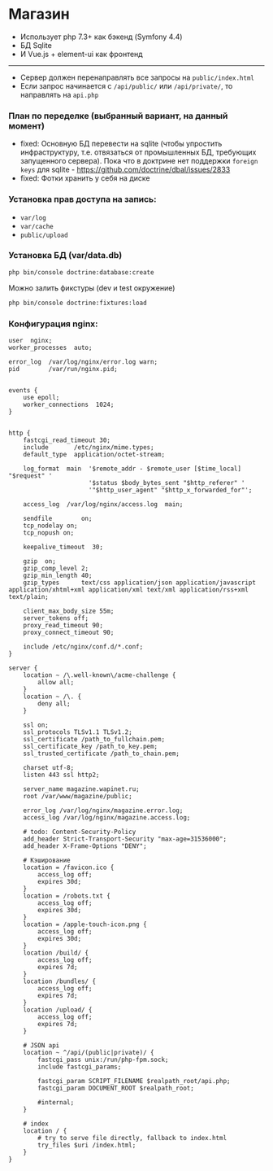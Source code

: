 # Магазин

- Использует php 7.3+ как бэкенд (Symfony 4.4)
- БД Sqlite
- И Vue.js + element-ui как фронтенд

---

- Сервер должен перенаправлять все запросы на `public/index.html`
- Если запрос начинается с `/api/public/` или `/api/private/`, то направлять на `api.php`


### План по переделке (выбранный вариант, на данный момент)
- fixed: Основную БД перевести на sqlite (чтобы упростить инфраструктуру, т.е. отвязаться от промышленных БД, требующих запущенного сервера). Пока что в доктрине нет поддержки `foreign keys` для sqlite - https://github.com/doctrine/dbal/issues/2833
- fixed: Фотки хранить у себя на диске


### Установка прав доступа на запись:
- `var/log`
- `var/cache`
- `public/upload`

### Установка БД (var/data.db)
```bash
php bin/console doctrine:database:create
```
Можно залить фикстуры (dev и test окружение)
```bash
php bin/console doctrine:fixtures:load
```


### Конфигурация nginx:
```nginx
user  nginx;
worker_processes  auto;

error_log  /var/log/nginx/error.log warn;
pid        /var/run/nginx.pid;


events {
    use epoll;
    worker_connections  1024;
}


http {
    fastcgi_read_timeout 30;
    include       /etc/nginx/mime.types;
    default_type  application/octet-stream;

    log_format  main  '$remote_addr - $remote_user [$time_local] "$request" '
                      '$status $body_bytes_sent "$http_referer" '
                      '"$http_user_agent" "$http_x_forwarded_for"';

    access_log  /var/log/nginx/access.log  main;

    sendfile        on;
    tcp_nodelay on;
    tcp_nopush on;

    keepalive_timeout  30;

    gzip  on;
    gzip_comp_level 2;
    gzip_min_length 40;
    gzip_types      text/css application/json application/javascript application/xhtml+xml application/xml text/xml application/rss+xml text/plain;

    client_max_body_size 55m;
    server_tokens off;
    proxy_read_timeout 90;
    proxy_connect_timeout 90;

    include /etc/nginx/conf.d/*.conf;
}

server {
    location ~ /\.well-known\/acme-challenge {
        allow all;
    }
    location ~ /\. {
        deny all;
    }

    ssl on;
    ssl_protocols TLSv1.1 TLSv1.2;
    ssl_certificate /path_to_fullchain.pem;
    ssl_certificate_key /path_to_key.pem;
    ssl_trusted_certificate /path_to_chain.pem;

    charset utf-8;
    listen 443 ssl http2;

    server_name magazine.wapinet.ru;
    root /var/www/magazine/public;

    error_log /var/log/nginx/magazine.error.log;
    access_log /var/log/nginx/magazine.access.log;

    # todo: Content-Security-Policy
    add_header Strict-Transport-Security "max-age=31536000";
    add_header X-Frame-Options "DENY";

    # Кэширование
    location = /favicon.ico {
        access_log off;
        expires 30d;
    }
    location = /robots.txt {
        access_log off;
        expires 30d;
    }
    location = /apple-touch-icon.png {
        access_log off;
        expires 30d;
    }
    location /build/ {
        access_log off;
        expires 7d;
    }
    location /bundles/ {
        access_log off;
        expires 7d;
    }
    location /upload/ {
        access_log off;
        expires 7d;
    }

    # JSON api
    location ~ ^/api/(public|private)/ {
        fastcgi_pass unix:/run/php-fpm.sock;
        include fastcgi_params;

        fastcgi_param SCRIPT_FILENAME $realpath_root/api.php;
        fastcgi_param DOCUMENT_ROOT $realpath_root;

        #internal;
    }

    # index
    location / {
        # try to serve file directly, fallback to index.html
        try_files $uri /index.html;
    }
}
```

